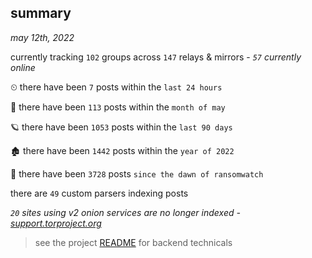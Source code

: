 
## summary
_may 12th, 2022_

currently tracking `102` groups across `147` relays & mirrors - _`57` currently online_

⏲ there have been `7` posts within the `last 24 hours`

🦈 there have been `113` posts within the `month of may`

🪐 there have been `1053` posts within the `last 90 days`

🏚 there have been `1442` posts within the `year of 2022`

🦕 there have been `3728` posts `since the dawn of ransomwatch`

there are `49` custom parsers indexing posts

_`20` sites using v2 onion services are no longer indexed - [support.torproject.org](https://support.torproject.org/onionservices/v2-deprecation/)_

> see the project [README](https://github.com/thetanz/ransomwatch#ransomwatch--) for backend technicals
